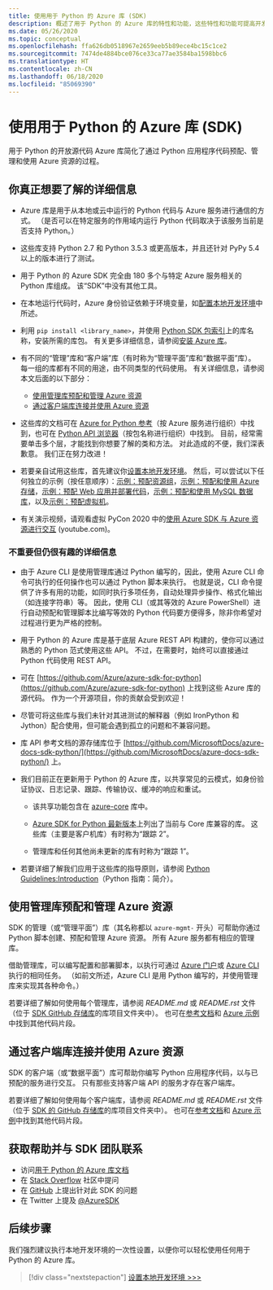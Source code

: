 ```yaml
---
title: 使用用于 Python 的 Azure 库 (SDK)
description: 概述了用于 Python 的 Azure 库的特性和功能，这些特性和功能可提高开发人员预配、使用和管理 Azure 资源时的工作效率。
ms.date: 05/26/2020
ms.topic: conceptual
ms.openlocfilehash: ffa626db0518967e2659eeb5b89ece4bc15c1ce2
ms.sourcegitcommit: 7474de4884bce076ce33ca77ae3584ba1598bbc6
ms.translationtype: HT
ms.contentlocale: zh-CN
ms.lasthandoff: 06/18/2020
ms.locfileid: "85069390"
---
```

# <a name="use-the-azure-libraries-sdk-for-python"></a>使用用于 Python 的 Azure 库 (SDK)

用于 Python 的开放源代码 Azure 库简化了通过 Python 应用程序代码预配、管理和使用 Azure 资源的过程。

## <a name="the-details-you-really-want-to-know"></a>你真正想要了解的详细信息

- Azure 库是用于从本地或云中运行的 Python 代码与 Azure 服务进行通信的方式。 （是否可以在特定服务的作用域内运行 Python 代码取决于该服务当前是否支持 Python。）

- 这些库支持 Python 2.7 和 Python 3.5.3 或更高版本，并且还针对 PyPy 5.4 以上的版本进行了测试。

- 用于 Python 的 Azure SDK 完全由 180 多个与特定 Azure 服务相关的 Python 库组成。 该“SDK”中没有其他工具。

- 在本地运行代码时，Azure 身份验证依赖于环境变量，如[配置本地开发环境](configure-local-development-environment.md)中所述。 

- 利用 `pip install <library_name>`，并使用 [Python SDK 包索引](azure-sdk-library-package-index.md)上的库名称，安装所需的库包。 有关更多详细信息，请参阅[安装 Azure 库](azure-sdk-install.md)。

- 有不同的“管理”库和“客户端”库（有时称为“管理平面”库和“数据平面”库）。 每一组的库都有不同的用途，由不同类型的代码使用。 有关详细信息，请参阅本文后面的以下部分：
  - [使用管理库预配和管理 Azure 资源](#provision-and-manage-azure-resources-with-management-libraries)
  - [通过客户端库连接并使用 Azure 资源](#connect-to-and-use-azure-resources-with-client-libraries)

- 这些库的文档可在 [Azure for Python 参考](/python/api/overview/azure/?view=azure-python)（按 Azure 服务进行组织）中找到，也可在 [Python API 浏览器](/python/api/?view=azure-python)（按包名称进行组织）中找到。 目前，经常需要单击多个层，才能找到你想要了解的类和方法。 对此造成的不便，我们深表歉意。 我们正在努力改进！

- 若要亲自试用这些库，首先建议你[设置本地开发环境](configure-local-development-environment.md)。 然后，可以尝试以下任何独立的示例（按任意顺序）：[示例：预配资源组](azure-sdk-example-resource-group.md)，[示例：预配和使用 Azure 存储](azure-sdk-example-storage.md)，[示例：预配 Web 应用并部署代码](azure-sdk-example-web-app.md)，[示例：预配和使用 MySQL 数据库](azure-sdk-example-database.md)，以及[示例：预配虚拟机](azure-sdk-example-virtual-machines.md)。

- 有关演示视频，请观看虚拟 PyCon 2020 中的<a href="https://www.youtube.com/watch?v=M1pVxItg2Mg&feature=youtu.be&ocid=AID3006292" target="_blank">使用 Azure SDK 与 Azure 资源进行交互</a> (youtube.com)。

### <a name="non-essential-but-still-interesting-details"></a>不重要但仍很有趣的详细信息

- 由于 Azure CLI 是使用管理库通过 Python 编写的，因此，使用 Azure CLI 命令可执行的任何操作也可以通过 Python 脚本来执行。 也就是说，CLI 命令提供了许多有用的功能，如同时执行多项任务，自动处理异步操作、格式化输出（如连接字符串）等。 因此，使用 CLI（或其等效的 Azure PowerShell）进行自动预配和管理脚本比编写等效的 Python 代码要方便得多，除非你希望对过程进行更为严格的控制。

- 用于 Python 的 Azure 库是基于底层 Azure REST API 构建的，使你可以通过熟悉的 Python 范式使用这些 API。 不过，在需要时，始终可以直接通过 Python 代码使用 REST API。

- 可在 [https://github.com/Azure/azure-sdk-for-python](https://github.com/Azure/azure-sdk-for-python) 上找到这些 Azure 库的源代码。 作为一个开源项目，你的贡献会受到欢迎！

- 尽管可将这些库与我们未针对其进测试的解释器（例如 IronPython 和 Jython）配合使用，但可能会遇到孤立的问题和不兼容问题。

- 库 API 参考文档的源存储库位于 [https://github.com/MicrosoftDocs/azure-docs-sdk-python/](https://github.com/MicrosoftDocs/azure-docs-sdk-python/) 上。

- 我们目前正在更新用于 Python 的 Azure 库，以共享常见的云模式，如身份验证协议、日志记录、跟踪、传输协议、缓冲的响应和重试。

  - 该共享功能包含在 [azure-core](https://github.com/Azure/azure-sdk-for-python/tree/master/sdk/core/azure-core) 库中。

  - [Azure SDK for Python 最新版本](azure-sdk-library-package-index.md#libraries-using-azurecore)上列出了当前与 Core 库兼容的库。 这些库（主要是客户机库）有时称为“跟踪 2”。

  - 管理库和任何其他尚未更新的库有时称为“跟踪 1”。

- 若要详细了解我们应用于这些库的指导原则，请参阅 [Python Guidelines:Introduction](https://azure.github.io/azure-sdk/python_introduction.html)（Python 指南：简介）。

## <a name="provision-and-manage-azure-resources-with-management-libraries"></a>使用管理库预配和管理 Azure 资源

SDK 的管理（或“管理平面”）库（其名称都以 `azure-mgmt-` 开头）可帮助你通过 Python 脚本创建、预配和管理 Azure 资源。 所有 Azure 服务都有相应的管理库。

借助管理库，可以编写配置和部署脚本，以执行可通过 [Azure 门户](https://portal.azure.com)或 [Azure CLI](/cli/azure/install-azure-cli) 执行的相同任务。 （如前文所述，Azure CLI 是用 Python 编写的，并使用管理库来实现其各种命令。）

若要详细了解如何使用每个管理库，请参阅 *README.md* 或 *README.rst* 文件（位于 [SDK GitHub 存储库](https://github.com/Azure/azure-sdk-for-python/tree/master/sdk)的库项目文件夹中）。 也可在[参考文档](/python/api?view=azure-python)和 [Azure 示例](https://docs.microsoft.com/samples/browse/?languages=python&products=azure)中找到其他代码片段。

## <a name="connect-to-and-use-azure-resources-with-client-libraries"></a>通过客户端库连接并使用 Azure 资源

SDK 的客户端（或“数据平面”）库可帮助你编写 Python 应用程序代码，以与已预配的服务进行交互。 只有那些支持客户端 API 的服务才存在客户端库。

若要详细了解如何使用每个客户端库，请参阅 *README.md* 或 *README.rst* 文件（位于 [SDK 的 GitHub 存储库](https://github.com/Azure/azure-sdk-for-python/tree/master/sdk)的库项目文件夹中）。 也可在[参考文档](/python/api?view=azure-python)和 [Azure 示例](https://docs.microsoft.com/samples/browse/?languages=python&products=azure)中找到其他代码片段。

## <a name="get-help-and-connect-with-the-sdk-team"></a>获取帮助并与 SDK 团队联系

- 访问[用于 Python 的 Azure 库文档](https://aka.ms/python-docs)
- 在 [Stack Overflow](https://stackoverflow.com/questions/tagged/azure-sdk-python) 社区中提问
- 在 [GitHub](https://github.com/Azure/azure-sdk-for-python/issues) 上提出针对此 SDK 的问题
- 在 Twitter 上提及 [@AzureSDK](https://twitter.com/AzureSdk/)

## <a name="next-step"></a>后续步骤

我们强烈建议执行本地开发环境的一次性设置，以便你可以轻松使用任何用于 Python 的 Azure 库。

> [!div class="nextstepaction"]
> [设置本地开发环境 >>>](configure-local-development-environment.md)
